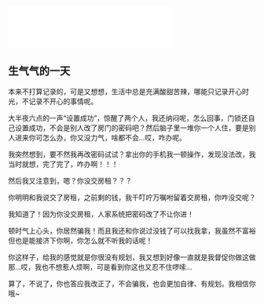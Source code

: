 <iframe frameborder="no" border="0" marginwidth="0" marginheight="0" width=330 height=86 src="//music.163.com/outchain/player?type=2&id=1410416506&auto=1&height=66"></iframe>

## 生气气的一天

本来不打算记录的，可是又想想，生活中总是充满酸甜苦辣，哪能只记录开心时光，不记录不开心的事情呢。

大半夜六点的一声“设置成功”，惊醒了两个人，我还纳闷呢，怎么回事，门锁还自己设置成功，不会是别人改了房门的密码吧？然后脑子里一堆你一个人住，要是别人进来你可怎么办，你又没力气，啥都不会...哎，咋办呢。

我突然想到，要不然我再改密码试试？拿出你的手机我一顿操作，发现没法改，我当时就想，完了完了，咋办啊！！！

然后我又注意到，嗯？你没交房租？？？

你明明和我说交了房租，之前剩的钱，我千叮咛万嘱咐留着交房租，你咋没交呢？

我知道了！因为你没交房租，人家系统把密码改了不让你进！

顿时气上心头，你居然骗我！而且我还和你说过没钱了可以找我拿，我虽然不富裕但也是能接济下你啊，你怎么就不听我的话呢！

你这样子，给我的感觉就是你很没有规划，我又想到好像一直就是我督促你做这做那...哎，我也不想惹人烦啊，可是看到你这也又忍不住啰嗦...

算了，不说了，你也答应我改正了，不会骗我，也会更加自律、有规划。我相信你哦~
